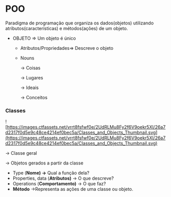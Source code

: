 # POO

Paradigma de programação que organiza os dados(objetos) utilizando atributos(características) e métodos(ações) de um objeto.

- OBJETO ⇒ Um objeto é único
    - Atributos/Propriedades⇒ Descreve o objeto
    - Nouns
        
        → Coisas
        
        → Lugares
        
        → Ideais
        
        → Conceitos
        

### **Classes**

![https://images.ctfassets.net/vrrt8fsfwf0e/2UdRLMu8Fy2f6V9oekr5Xl/26a7d2317f0d5e9c48ce4214ef0bec5a/Classes_and_Objects_Thumbnail.svg](https://images.ctfassets.net/vrrt8fsfwf0e/2UdRLMu8Fy2f6V9oekr5Xl/26a7d2317f0d5e9c48ce4214ef0bec5a/Classes_and_Objects_Thumbnail.svg)

→ Classe geral

→ Objetos gerados a partir da classe

- Type (**Nome) →** Qual a função dela?
- Properties, data (**Atributos)** → O que descreve?
- Operations (**Comportamento)** → O que faz?
- **Método** →Representa as ações de uma classe ou objeto.